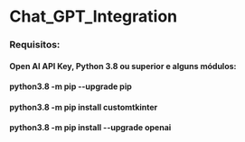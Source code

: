 # Chat_GPT_Integration

### Requisitos: 

#### Open AI API Key, Python 3.8 ou superior e alguns módulos:

#### python3.8 -m pip --upgrade pip
#### python3.8 -m pip install customtkinter
#### python3.8 -m pip install --upgrade openai